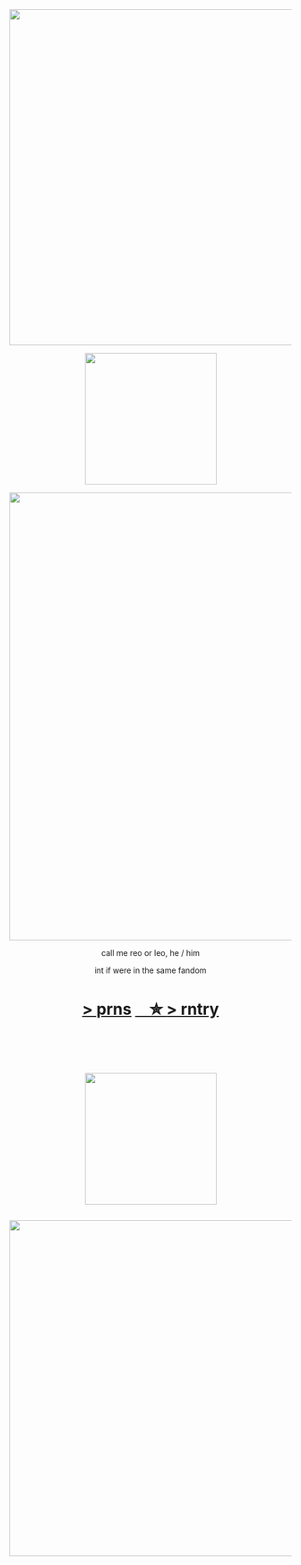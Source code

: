 ㅤㅤㅤㅤㅤㅤㅤㅤㅤㅤㅤㅤ
<p align="center"><img src="https://i.imgur.com/oWehpIj.png&=80" width="600">
  <p align="center"><img src="https://i.imgur.com/h27bwyf.png&=60" width="235">
    
<p align="center"><img src="https://i.imgur.com/8beQ3hF.png&=80" width="800">


<p align="center"> call me reo or leo,  he / him 
<p align="center">int if were in the same fandom

<h1 align="center"></[prns](https://pronouns.cc/@kureomi)>

[ > prns](https://pronouns.cc/@kureomi) [ㅤ✮ ](https://retrospring.net/@goroplushie) 
[> rntry](https://rentry.co/anti-thief)


ㅤㅤㅤㅤㅤㅤㅤㅤㅤㅤㅤㅤ

<p align="center"><img src="https://i.imgur.com/h27bwyf.png&=60" width="235"> <p align="center"><img src="https://i.imgur.com/oMleZYX.png&=80" width="600">




ㅤㅤㅤㅤㅤㅤㅤㅤㅤㅤㅤㅤ
  



ㅤ
